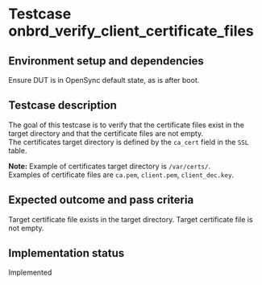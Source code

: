 # Testcase onbrd_verify_client_certificate_files

## Environment setup and dependencies

Ensure DUT is in OpenSync default state, as is after boot.

## Testcase description

The goal of this testcase is to verify that the certificate files exist in the target directory and that the certificate
files are not empty.\
The certificates target directory is defined by the `ca_cert` field in the `SSL` table.

**Note:** Example of certificates target directory is `/var/certs/`.\
Examples of certificate files are `ca.pem`,
`client.pem`, `client_dec.key`.

## Expected outcome and pass criteria

Target certificate file exists in the target directory. Target certificate file is not empty.

## Implementation status

Implemented
